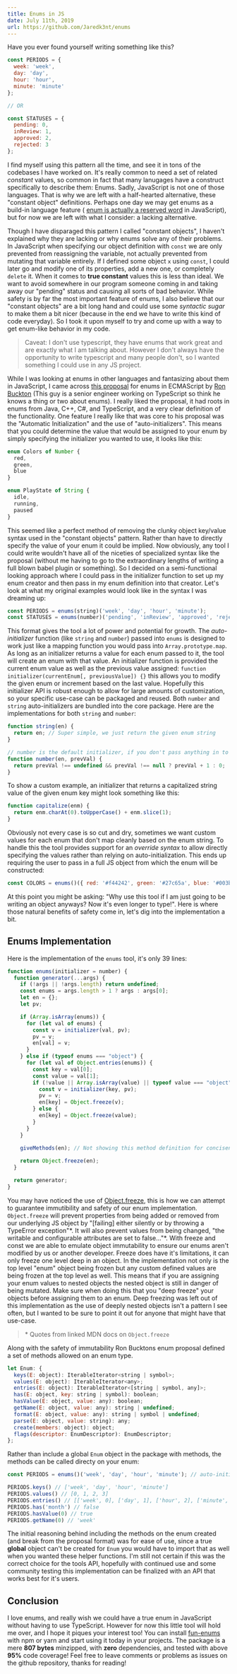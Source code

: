 ```yaml
---
title: Enums in JS
date: July 11th, 2019
url: https://github.com/Jaredk3nt/enums
---
```


Have you ever found yourself writing something like this?

```js
const PERIODS = {
  week: 'week',
  day: 'day',
  hour: 'hour',
  minute: 'minute'
};

// OR

const STATUSES = {
  pending: 0,
  inReview: 1,
  approved: 2,
  rejected: 3
};
```

I find myself using this pattern all the time, and see it in tons of the codebases I have worked on. It's really common to need a set of related *constant* values, so common in fact that many lanugages have a construct specifically to describe them: Enums. Sadly, JavaScript is not one of those languages. That is why we are left with a half-hearted alternative, these "constant object" definitions. Perhaps one day we may get enums as a build-in language feature ( [enum is actually a reserved word](http://www.javascripter.net/faq/reserved.htm) in JavaScript), but for now we are left with what I consider: a lacking alternative.

Though I have disparaged this pattern I called "constant objects", I haven't explained why they are lacking or why enums solve any of their problems. In JavaScript when specifying our object definition with `const` we are only prevented from reassigning the variable, not actually prevented from mutating that variable entirely. If I defined some object `x` using `const`, I could later go and modify one of its properties, add a new one, or completely `delete` it. When it comes to **true constant** values this is less than ideal. We want to avoid somewhere in our program someone coming in and taking away our "pending" status and causing all sorts of bad behavior. While safety is by far the most important feature of enums, I also believe that our "constant objects" are a bit long hand and could use some *syntactic sugar* to make them a bit nicer (because in the end we have to write this kind of code everyday). So I took it upon myself to try and come up with a way to get enum-like behavior in my code.

> Caveat: I don't use typescript, they have enums that work great and are exactly what I am talking about. However I don't always have the opportunity to write typescript and many people don't, so I wanted something I could use in any JS project.

While I was looking at enums in other languages and fantasizing about them in JavaScript, I came across [this proposal](https://github.com/rbuckton/proposal-enum) for enums in ECMAScript by [Ron Buckton](https://twitter.com/rbuckton) (This guy is a senior engineer working on TypeScript so think he knows a thing or two about enums). I really liked the proposal, it had roots in enums from Java, C++, C#, and TypeScript, and a very clear definition of the functionality. One feature I really like that was core to his proposal was the "Automatic Initialization" and the use of "auto-initializers". This means that you could determine the value that would be assigned to your enum by simply specifying the initializer you wanted to use, it looks like this:

```js
enum Colors of Number {
  red,
  green,
  blue
}

enum PlayState of String {
  idle,
  running,
  paused
}
```

This seemed like a perfect method of removing the clunky object key/value syntax used in the "constant objects" pattern. Rather than have to directly specify the value of your enum it could be implied. Now obviously, any tool I could write wouldn't have all of the niceties of specialized syntax like the proposal (without me having to go to the extraordinary lengths of writing a full blown babel plugin or something). So I decided on a semi-functional looking approach where I could pass in the initializer function to set up my enum creator and then pass in my enum definition into that creator. Let's look at what my original examples would look like in the syntax I was dreaming up:

```js
const PERIODS = enums(string)('week', 'day', 'hour', 'minute');
const STATUSES = enums(number)('pending', 'inReview', 'approved', 'rejected');
```

This format gives the tool a lot of power and potential for growth. The *auto-initializer* function (like `string` and `number`) passed into `enums` is designed to work just like a mapping function you would pass into `Array.prototype.map`. As long as an initializer returns a value for each enum passed to it, the tool will create an enum with that value. An initializer function is provided the current enum value as well as the previous value assigned: `function initializer(currentEnum[, previousValue]) {}` this allows you to modify the given enum or increment based on the last value. Hopefully this initializer API is robust enough to allow for large amounts of customization, so your specific use-case can be packaged and reused. Both `number` and `string` auto-initializers are bundled into the core package. Here are the implementations for both `string` and `number`:

```js
function string(en) {
  return en; // Super simple, we just return the given enum string
}

// number is the default initializer, if you don't pass anything in to `enums` it uses this function
function number(en, prevVal) {
  return prevVal !== undefined && prevVal !== null ? prevVal + 1 : 0;
}
```

To show a custom example, an initializer that returns a capitalized string value of the given enum key might look something like this:

```js
function capitalize(enm) {
  return enm.charAt(0).toUpperCase() + enm.slice(1);
}
```

Obviously not every case is so cut and dry, sometimes we want custom values for each enum that don't map cleanly based on the enum string. To handle this the tool provides support for an *override syntax* to allow directly specifying the values rather than relying on auto-initialization. This ends up requiring the user to pass in a full JS object from which the enum will be constructed:

```js
const COLORS = enums()({ red: '#f44242', green: '#27c65a', blue: '#003bff' });
```

At this point you might be asking: "Why use this tool if I am just going to be writing an object anyways? Now it's even longer to type!". Here is where those natural benefits of safety come in, let's dig into the implementation a bit.

## Enums Implementation

Here is the implementation of the `enums` tool, it's only 39 lines:

```js
function enums(initializer = number) {
  function generator(...args) {
    if (!args || !args.length) return undefined;
    const enums = args.length > 1 ? args : args[0];
    let en = {};
    let pv;

    if (Array.isArray(enums)) {
      for (let val of enums) {
        const v = initializer(val, pv);
        pv = v;
        en[val] = v;
      }
    } else if (typeof enums === "object") {
      for (let val of Object.entries(enums)) {
        const key = val[0];
        const value = val[1];
        if (!value || Array.isArray(value) || typeof value === "object") {
          const v = initializer(key, pv);
          pv = v;
          en[key] = Object.freeze(v);
        } else {
          en[key] = Object.freeze(value);
        }
      }
    }

    giveMethods(en); // Not showing this method definition for conciseness, check out Github for the 'full' source
    
    return Object.freeze(en);
  }

  return generator;
}
```

You may have noticed the use of [Object.freeze](https://developer.mozilla.org/en-US/docs/Web/JavaScript/Reference/Global_Objects/Object/freeze), this is how we can attempt to guarantee immutibility and safety of our enum implementation. `Object.freeze` will prevent properties from being added or removed from our underlying JS object by "[failing] either silently or by throwing a TypeError exception"\*. It will also prevent values from being changed, "the writable and configurable attributes are set to false..."\*. With freeze and const we are able to emulate object immutability to ensure our enums aren't modified by us or another developer. Freeze does have it's limitations, it can only freeze one level deep in an object. In the implementation not only is the top level "enum" object being frozen but any custom defined values are being frozen at the top level as well. This means that if you are assigning your enum values to nested objects the nested object is still in danger of being mutated. Make sure when doing this that you "deep freeze" your objects before assigning them to an enum. Deep freezing was left out of this implementation as the use of deeply nested objects isn't a pattern I see often, but I wanted to be sure to point it out for anyone that might have that use-case.

> \* Quotes from linked MDN docs on `Object.freeze`

Along with the safety of immutability Ron Bucktons enum proposal defined a set of methods allowed on an enum type.

```js
let Enum: {
  keys(E: object): IterableIterator<string | symbol>;
  values(E: object): IterableIterator<any>;
  entries(E: object): IterableIterator<[string | symbol, any]>;
  has(E: object, key: string | symbol): boolean;
  hasValue(E: object, value: any): boolean;
  getName(E: object, value: any): string | undefined;
  format(E: object, value: any): string | symbol | undefined;
  parse(E: object, value: string): any;
  create(members: object): object;
  flags(descriptor: EnumDescriptor): EnumDescriptor;
};
```

Rather than include a global `Enum` object in the package with methods, the methods can be called directy on your enum:

```js
const PERIODS = enums()('week', 'day', 'hour', 'minute'); // auto-initialized to 'number'

PERIODS.keys() // ['week', 'day', 'hour', 'minute']
PERIODS.values() // [0, 1, 2, 3]
PERIODS.entries() // [['week', 0], ['day', 1], ['hour', 2], ['minute', 3]]
PERIODS.has('month') // false
PERIODS.hasValue(0) // true
PERIODS.getName(0) // 'week'
```

The initial reasoning behind including the methods on the enum created (and break from the proposal format) was for ease of use, since a true **global** object can't be created for `Enum` you would have to import that as well when you wanted these helper functions. I'm still not certain if this was the correct choice for the tools API, hopefully with continued use and some community testing this implementation can be finalized with an API that works best for it's users.

## Conclusion

I love enums, and really wish we could have a true enum in JavaScript without having to use TypeScript. However for now this little tool will hold me over, and I hope it piques your interest too! You can install [fun-enums](https://www.npmjs.com/package/fun-enums) with npm or yarn and start using it today in your projects. The package is a mere **807 bytes** minzipped, with **zero** dependencies, and tested with above **95%** code coverage! Feel free to leave comments or problems as issues on the github repository, thanks for reading!